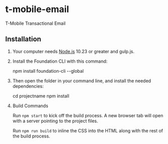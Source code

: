 # t-mobile-email
T-Mobile Transactional Email


## Installation

1. Your computer needs [Node.js](https://nodejs.org/en/) 10.23 or greater and gulp.js. 

2. Install the Foundation CLI with this command:

    npm install foundation-cli --global


3. Then open the folder in your command line, and install the needed dependencies:

    cd projectname
    npm install


4. Build Commands

    Run `npm start` to kick off the build process. A new browser tab will open with a server pointing to the project files.

    Run `npm run build` to inline the CSS into the HTML along with the rest of the build process.
